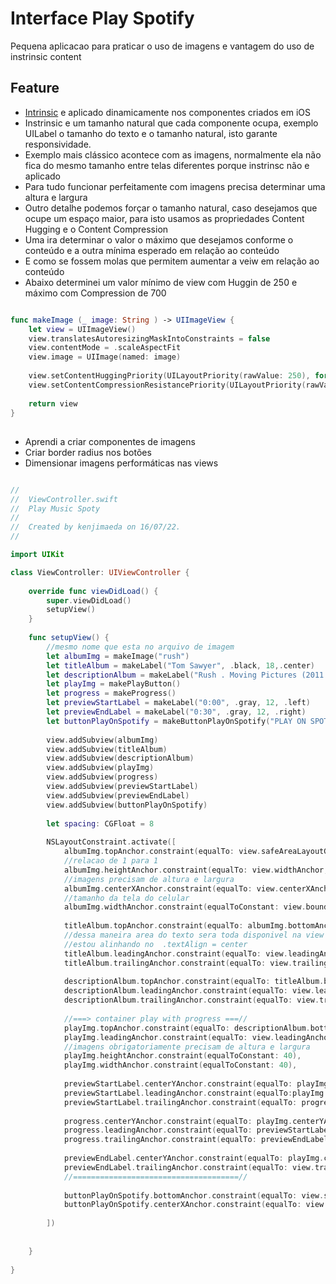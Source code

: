 # Interface Play Spotify
Pequena aplicacao para praticar o uso de imagens e vantagem do uso de instrinsic content 


## Feature
- [Intrinsic](https://www.hackingwithswift.com/example-code/uikit/what-is-a-views-intrinsic-content-size) e aplicado dinamicamente nos componentes criados em  iOS
- Instrinsic e um tamanho natural que cada componente ocupa, exemplo UILabel o tamanho do texto  e o tamanho natural, isto garante responsividade.
- Exemplo mais clássico acontece com as imagens, normalmente ela não fica do mesmo tamanho entre telas diferentes porque instrinsc não e aplicado
- Para tudo funcionar perfeitamente com imagens precisa determinar uma altura e largura 
- Outro detalhe  podemos forçar o tamanho natural, caso desejamos que ocupe um espaço maior, para isto usamos as propriedades Content Hugging e o Content Compression
- Uma ira determinar o valor o máximo que desejamos conforme o conteúdo e a outra mínima esperado em relação ao conteúdo
- E como se fossem molas que permitem aumentar a veiw em relação ao conteúdo
- Abaixo determinei um valor mínimo de view com Huggin de 250 e máximo com Compression de 700

```swift

func makeImage (_ image: String ) -> UIImageView {
	let view = UIImageView()
	view.translatesAutoresizingMaskIntoConstraints = false
	view.contentMode = .scaleAspectFit
	view.image = UIImage(named: image)
	
	view.setContentHuggingPriority(UILayoutPriority(rawValue: 250), for: .vertical)
	view.setContentCompressionResistancePriority(UILayoutPriority(rawValue: 700), for: .vertical)
	
	return view
}

```

## 
- Aprendi a criar componentes de imagens
- Criar border radius nos botões 
- Dimensionar imagens performáticas nas views




```swift

//
//  ViewController.swift
//  Play Music Spoty
//
//  Created by kenjimaeda on 16/07/22.
//

import UIKit

class ViewController: UIViewController {
	
	override func viewDidLoad() {
		super.viewDidLoad()
		setupView()
	}
	
	func setupView() {
		//mesmo nome que esta no arquivo de imagem
		let albumImg = makeImage("rush")
		let titleAlbum = makeLabel("Tom Sawyer", .black, 18,.center)
		let descriptionAlbum = makeLabel("Rush . Moving Pictures (2011 Remaster)", .gray,14,.center)
		let playImg = makePlayButton()
		let progress = makeProgress()
		let previewStartLabel = makeLabel("0:00", .gray, 12, .left)
		let previewEndLabel = makeLabel("0:30", .gray, 12, .right)
		let buttonPlayOnSpotify = makeButtonPlayOnSpotify("PLAY ON SPOTIFY")
		
		view.addSubview(albumImg)
		view.addSubview(titleAlbum)
		view.addSubview(descriptionAlbum)
		view.addSubview(playImg)
		view.addSubview(progress)
		view.addSubview(previewStartLabel)
		view.addSubview(previewEndLabel)
		view.addSubview(buttonPlayOnSpotify)
		
		let spacing: CGFloat = 8
		
		NSLayoutConstraint.activate([
			albumImg.topAnchor.constraint(equalTo: view.safeAreaLayoutGuide.topAnchor),
			//relacao de 1 para 1
			albumImg.heightAnchor.constraint(equalTo: view.widthAnchor,multiplier: 1),
			//imagens precisam de altura e largura
			albumImg.centerXAnchor.constraint(equalTo: view.centerXAnchor),
			//tamanho da tela do celular
			albumImg.widthAnchor.constraint(equalToConstant: view.bounds.width),
			
			titleAlbum.topAnchor.constraint(equalTo: albumImg.bottomAnchor,constant: spacing),
			//dessa maneira area do texto sera toda disponivel na view
			//estou alinhando no  .textAlign = center
			titleAlbum.leadingAnchor.constraint(equalTo: view.leadingAnchor,constant: spacing),
			titleAlbum.trailingAnchor.constraint(equalTo: view.trailingAnchor,constant: -spacing),
			
			descriptionAlbum.topAnchor.constraint(equalTo: titleAlbum.bottomAnchor,constant: spacing),
			descriptionAlbum.leadingAnchor.constraint(equalTo: view.leadingAnchor,constant: spacing),
			descriptionAlbum.trailingAnchor.constraint(equalTo: view.trailingAnchor,constant: -spacing),
			
			//===> container play with progress ===//
			playImg.topAnchor.constraint(equalTo: descriptionAlbum.bottomAnchor,constant: spacing),
			playImg.leadingAnchor.constraint(equalTo: view.leadingAnchor,constant: spacing),
			//imagens obrigatoriamente precisam de altura e largura
			playImg.heightAnchor.constraint(equalToConstant: 40),
			playImg.widthAnchor.constraint(equalToConstant: 40),
			
			previewStartLabel.centerYAnchor.constraint(equalTo: playImg.centerYAnchor),
			previewStartLabel.leadingAnchor.constraint(equalTo:playImg.trailingAnchor,constant: spacing),
			previewStartLabel.trailingAnchor.constraint(equalTo: progress.leadingAnchor,constant: -spacing),
			
			progress.centerYAnchor.constraint(equalTo: playImg.centerYAnchor),
			progress.leadingAnchor.constraint(equalTo: previewStartLabel.trailingAnchor,constant: spacing),
			progress.trailingAnchor.constraint(equalTo: previewEndLabel.leadingAnchor,constant: -spacing),
			
			previewEndLabel.centerYAnchor.constraint(equalTo: playImg.centerYAnchor),
			previewEndLabel.trailingAnchor.constraint(equalTo: view.trailingAnchor,constant: -spacing),
			//=====================================//
			
			buttonPlayOnSpotify.bottomAnchor.constraint(equalTo: view.safeAreaLayoutGuide.bottomAnchor,constant: -spacing),
			buttonPlayOnSpotify.centerXAnchor.constraint(equalTo: view.centerXAnchor)
			
		])
		
		
	}
	
}



```
